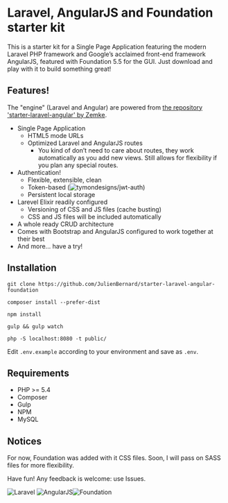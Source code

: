 # Laravel, AngularJS and Foundation starter kit

This is a starter kit for a Single Page Application featuring the modern Laravel PHP framework and Google’s acclaimed front-end framework AngularJS, featured with Foundation 5.5 for the GUI. Just download and play with it to build something great!

## Features!
The "engine" (Laravel and Angular) are powered from [the repository 'starter-laravel-angular' by Zemke](https://github.com/Zemke/starter-laravel-angular).

- Single Page Application
  - HTML5 mode URLs
  - Optimized Laravel and AngularJS routes
    - You kind of don’t need to care about routes, they work automatically as you add new views. Still allows for flexibility if you plan any special routes.
- Authentication!
  - Flexible, extensible, clean
  - Token-based (![tymondesigns/jwt-auth](https://github.com/tymondesigns/jwt-auth))
  - Persistent local storage
- Larevel Elixir readily configured
  - Versioning of CSS and JS files (cache busting)
  - CSS and JS files will be included automatically
- A whole ready CRUD architecture
- Comes with Bootstrap and AngularJS configured to work together at their best
- And more... have a try!

## Installation
```
git clone https://github.com/JulienBernard/starter-laravel-angular-foundation
```
```
composer install --prefer-dist
```
```
npm install
```
```
gulp && gulp watch
```
```
php -S localhost:8080 -t public/
```
Edit `.env.example` according to your environment and save as `.env`.

## Requirements

- PHP >= 5.4
- Composer
- Gulp
- NPM
- MySQL

## Notices
For now, Foundation was added with it CSS files. Soon, I will pass on SASS files for more flexibility.

Have fun! Any feedback is welcome: use Issues.

![Laravel](https://cloud.githubusercontent.com/assets/3391981/6683259/2e914726-cc84-11e4-856c-bb26bda733a0.png)
![AngularJS](https://cloud.githubusercontent.com/assets/3391981/6683229/9e0ea694-cc83-11e4-9b2e-59524dafd069.jpg)![Foundation](http://foundation.zurb.com/assets/img/support/goodies/why-the-yeti.svg)
